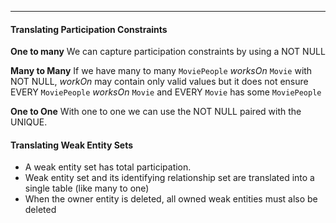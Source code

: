 ***
#### Translating Participation Constraints
**One to many**
We can capture participation constraints by using a NOT NULL

**Many to Many**
If we have many to many `MoviePeople` *worksOn* `Movie` with NOT NULL, *workOn* may contain only valid values but it does not ensure EVERY `MoviePeople` *worksOn* `Movie` and EVERY `Movie` has some `MoviePeople`

**One to One**
With one to one we can use the NOT NULL paired with the UNIQUE.

#### Translating Weak Entity Sets
* A weak entity set has total participation.
* Weak entity set and its identifying relationship set are translated into a single table (like many to one)
* When the owner entity is deleted, all owned weak entities must also be deleted